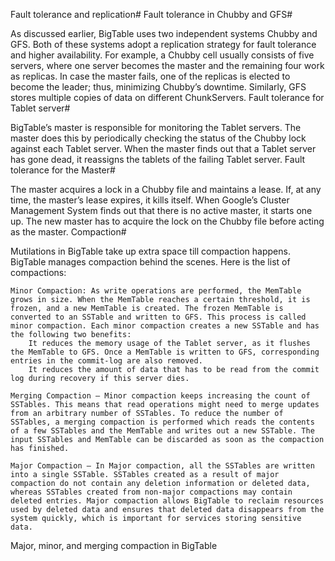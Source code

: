 Fault tolerance and replication#
Fault tolerance in Chubby and GFS#

As discussed earlier, BigTable uses two independent systems Chubby and GFS. Both of these systems adopt a replication strategy for fault tolerance and higher availability. For example, a Chubby cell usually consists of five servers, where one server becomes the master and the remaining four work as replicas. In case the master fails, one of the replicas is elected to become the leader; thus, minimizing Chubby’s downtime. Similarly, GFS stores multiple copies of data on different ChunkServers.
Fault tolerance for Tablet server#

BigTable’s master is responsible for monitoring the Tablet servers. The master does this by periodically checking the status of the Chubby lock against each Tablet server. When the master finds out that a Tablet server has gone dead, it reassigns the tablets of the failing Tablet server.
Fault tolerance for the Master#

The master acquires a lock in a Chubby file and maintains a lease. If, at any time, the master’s lease expires, it kills itself. When Google’s Cluster Management System finds out that there is no active master, it starts one up. The new master has to acquire the lock on the Chubby file before acting as the master.
Compaction#

Mutilations in BigTable take up extra space till compaction happens. BigTable manages compaction behind the scenes. Here is the list of compactions:

    Minor Compaction: As write operations are performed, the MemTable grows in size. When the MemTable reaches a certain threshold, it is frozen, and a new MemTable is created. The frozen MemTable is converted to an SSTable and written to GFS. This process is called minor compaction. Each minor compaction creates a new SSTable and has the following two benefits:
        It reduces the memory usage of the Tablet server, as it flushes the MemTable to GFS. Once a MemTable is written to GFS, corresponding entries in the commit-log are also removed.
        It reduces the amount of data that has to be read from the commit log during recovery if this server dies.

    Merging Compaction — Minor compaction keeps increasing the count of SSTables. This means that read operations might need to merge updates from an arbitrary number of SSTables. To reduce the number of SSTables, a merging compaction is performed which reads the contents of a few SSTables and the MemTable and writes out a new SSTable. The input SSTables and MemTable can be discarded as soon as the compaction has finished.

    Major Compaction — In Major compaction, all the SSTables are written into a single SSTable. SSTables created as a result of major compaction do not contain any deletion information or deleted data, whereas SSTables created from non-major compactions may contain deleted entries. Major compaction allows BigTable to reclaim resources used by deleted data and ensures that deleted data disappears from the system quickly, which is important for services storing sensitive data.

Major, minor, and merging compaction in BigTable
